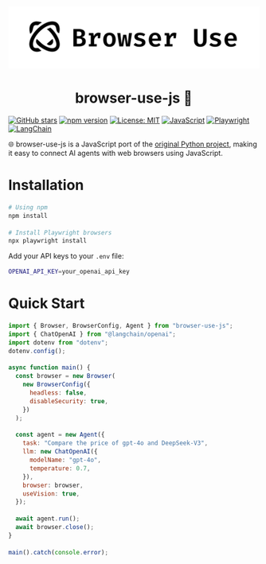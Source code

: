 <picture>
  <source media="(prefers-color-scheme: dark)" srcset="./static/browser-use-dark.png">
  <source media="(prefers-color-scheme: light)" srcset="./static/browser-use.png">
  <img alt="Shows a black Browser Use Logo in light color mode and a white one in dark color mode." src="./static/browser-use.png"  width="full">
</picture>

<h1 align="center">browser-use-js 🤖</h1>

[![GitHub stars](https://img.shields.io/github/stars/datvt-pexdia/browser-use-js?style=social)](https://github.com/datvt-pexdia/browser-use-js/stargazers)
[![npm version](https://img.shields.io/npm/v/browser-use-js.svg)](https://www.npmjs.com/package/browser-use-js)
[![License: MIT](https://img.shields.io/badge/License-MIT-yellow.svg)](https://opensource.org/licenses/MIT)
[![JavaScript](https://img.shields.io/badge/JavaScript-ES6+-yellow)](https://www.ecma-international.org/ecma-262/)
[![Playwright](https://img.shields.io/badge/Playwright-1.40+-blue)](https://playwright.dev/)
[![LangChain](https://img.shields.io/badge/LangChain-0.1.9+-green)](https://js.langchain.com/)

🌐 browser-use-js is a JavaScript port of the [original Python project](https://github.com/browser-use/browser-use), making it easy to connect AI agents with web browsers using JavaScript.

# Installation

```bash
# Using npm
npm install

# Install Playwright browsers
npx playwright install
```

Add your API keys to your `.env` file:

```bash
OPENAI_API_KEY=your_openai_api_key
```

# Quick Start

```javascript
import { Browser, BrowserConfig, Agent } from "browser-use-js";
import { ChatOpenAI } from "@langchain/openai";
import dotenv from "dotenv";
dotenv.config();

async function main() {
  const browser = new Browser(
    new BrowserConfig({
      headless: false,
      disableSecurity: true,
    })
  );

  const agent = new Agent({
    task: "Compare the price of gpt-4o and DeepSeek-V3",
    llm: new ChatOpenAI({
      modelName: "gpt-4o",
      temperature: 0.7,
    }),
    browser: browser,
    useVision: true,
  });

  await agent.run();
  await browser.close();
}

main().catch(console.error);
```
